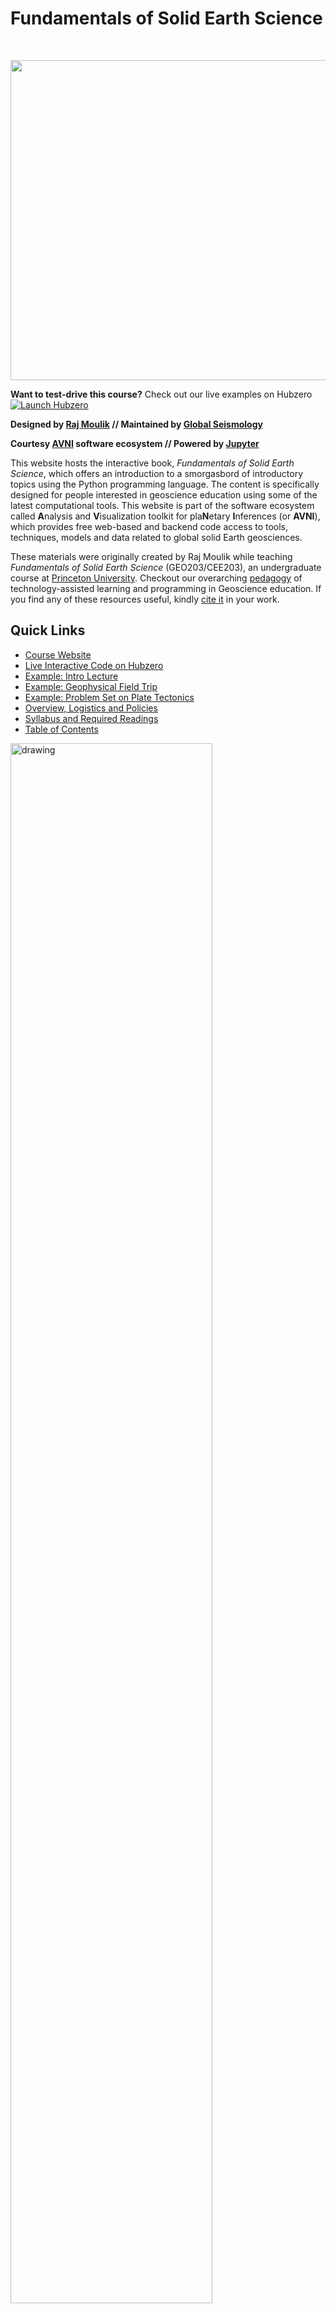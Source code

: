 # Fundamentals of Solid Earth Science
<br>

[<img
src="http://avni.globalseismology.org/stable/_static/logos/logo_avni_color_withname.png"
width="512">](https://portal.globalseismology.org/courses/solid-earth-fundamentals)


**Want to test-drive this course?** Check out our live examples on Hubzero [![Launch Hubzero](https://img.shields.io/badge/Launch-Hubzero-yellow?logo=hotelsdotcom&logoColor=white)](https://geodynamics.org/tools/solidearth)


**Designed by [Raj Moulik](https://rajmoulik.com) // Maintained by [Global Seismology](https://globalseismology.org)**

**Courtesy [AVNI](http://avni.globalseismology.org) software ecosystem // Powered by [Jupyter](https://jupyter.org)**  

This website hosts the interactive book, *Fundamentals of Solid Earth Science*, which offers an introduction to a smorgasbord of introductory topics using the Python programming language. The content is specifically designed for people interested in geoscience education using some of the latest computational tools. This website is part of the software ecosystem called **A**nalysis and **V**isualization toolkit for pla**N**etary **I**nferences (or **AVNI**), which provides free web-based and backend code access to tools, techniques, models and data related to global solid Earth geosciences.

These materials were originally created by Raj Moulik while teaching *Fundamentals of Solid Earth Science* (GEO203/CEE203), an undergraduate course at [Princeton University](https://princeton.edu). Checkout our overarching [pedagogy](#Summary-of-the-Pedagogy) of technology-assisted learning and programming in Geoscience education. If you find any of these resources useful, kindly [cite it](#Suggested-Citation) in your work.

## Quick Links  
- [Course Website](https://portal.globalseismology.org/courses/solid-earth-fundamentals)
- [Live Interactive Code on Hubzero](https://geodynamics.org/tools/solidearth)
- [Example: Intro Lecture](https://portal.globalseismology.org/courses/solid-earth-fundamentals/current/Lectures/Lecture1_2022_CourseOverview_Earth-as-a-natural-system.html)
- [Example: Geophysical Field Trip](bin/Field_Trip_Geophysics/Field_Geophysics.ipynb)
- [Example: Problem Set on Plate Tectonics](bin/PS_Plate_Tectonics/Plate_Tectonics.ipynb)
- [Overview, Logistics and Policies](bin/Overview-Logistics-Policies.ipynb)
- [Syllabus and Required Readings](bin/docs/Admin/Syllabus_Readings.ipynb)
- [Table of Contents](#Table-of-Contents)

<img src="bin/images/Field_Trip_Geophysics.png" alt="drawing" width="80%"/>

*Students use their smartphones with hockey sticks and a wooden dump truck to find and characterize a magnetic dike (Oct, 2022). See Teachable Moments on Data and Signal Processing in [this notebook](bin/Field_Trip_Geophysics/Field_Geophysics.ipynb).*

## What is Solid Earth Science? 

This book provides a quantitative introduction to the geosciences, focusing on the *physical*, *chemical*, and *biological* processes that created and continually influence the habitable conditions on our planet. Earth’s biosphere, atmosphere, ocean, cryosphere, surface & interior form a coupled system, interacting through processes that operate over a wide range of spatial & temporal scales. Various physical, chemical & biological processes, such as meteorite impacts, glaciation & erosion, erase the geological memory of Earth’s outermost layers. The solid interior, in contrast, harbors the long-term memory of transformations that shape our planet. These include accretion & the evolution of the crust, mantle & core through differentiation, plate tectonics, climate change & anthropogenic forcing. Human interactions with the solid interior include extraction of natural resources and engineering to mitigate the effects of environmental risks and disasters. We will end with the evolution of life and climate, long-term transformations that are either recorded by or have feedbacks with the solid Earth.

**Learn to tackle the 'Big Questions'...**

<img src="bin/docs/Big_Questions.png" alt="drawing" width="40%"/> <img src="bin/docs/Pedagogy.png" alt="drawing" width="40%"/>


**Interactive Code <i class="fa fa-rocket" aria-hidden="true"></i>**  

You will learn how to modify and leverage our Python code to solve real-world problems. The course **does not require prior programming experience**. By the end of it, you would have seen the power of learning this new language of modern computing!

<img src="bin/docs/Course_Toolkit.png" alt="drawing" width="40%"/>

This book's pages contain Python code that can be opened and run in a web browser without any prior installation or configuration. Click the launch button <i class="fa fa-rocket" aria-hidden="true"></i> in the top right corner of any page to open and play with the code. See [How To Interact With This Book](bin/How-To-Interact-With-This-Book.ipynb) for more information.

## Summary of the Pedagogy

Geoscience departments are responsible for educating young minds about vital issues like natural resources, climate change, earthquakes, and other natural hazards. The core idea of a geoscience course is to use our planet as the key component for elucidating the universal crosscutting scientific concepts such as those of energy & matter. Along the way, more advanced topics such as planetary thermodynamics, structural geology, petrology, and sedimentology, are introduced. In *Fundamentals of Solid Earth Science*, we adopted a quantitative and computational way of learning these geoscience concepts through Python programming and Jupyter Notebooks. Programming tools were utilized in interactive components and computational workflows during all three components of the course - *lectures*, *field trips* and *problem sets*. During *lectures*, several interactive components were used – *Who am I?* or *Mine me*, *blackboard*, and *classroom activity*. For example, a *classroom activity* involved a tactile or programming demonstration, such as on fault mechanics and pore pressures. *Field trips* introduced the entire cycle of design, acquisition, processing, modeling and interpretation of data. For example, on a geophysical *field trip* along the Delaware-Raritan Canal, students tied their smartphones to ice hockey sticks and a wooden dump truck to find and characterize a magnetic dike. Students were exposed to concepts in data science and signal processing, such as the procedure of stacking to amplify the signal of a magnetic anomaly. A geological *field trip* in New Jersey was coupled with an industrial site visit to GeoExchange boring wells; data from both were analyzed to explore the geologically informed efficacy of the engineering design. A *problem set* extended classical geological concepts of identifying the clast size distribution and mineral identification for rock classification using image processing and cluster analysis in Python. These activities allowed students to see the practical application of a programming approach and learning within a group promoted teamwork and individual progress. Several students had no prior programming experience but learnt about its utility as they modified our codes and learnt from tutorials to answer the problem sets. Technology-assisted learning tools are critical for improving retention of geoscience concepts through interactive components, for introducing computational workflows through programming, and for improving accessibility to education worldwide, especially during unforeseen situations like a pandemic.

## What Students Had to Say

*These comments have not been edited although only a selection appears.*

- "Amazing class, extremely interesting"
- "If you're interested in GEO, take this course. The problem sets were not something to brush off but were very engaging and extremely interesting."
- "Problem sets and field trips are very well designed"
- "The readings were great and the visuals were very interesting"
- "Moulik is great and I really liked him. He did go through a lot of content in the semester, and he is an expert on a lot of it, and it was really cool to be able to hear about the seismic stuff that he actually researches."

## Suggested Citation

To cite specific version numbers of the course software, you can use the DOIs
provided by [Zenodo](https://doi.org/10.5281/zenodo.7876675).
Additionally, we ask that when citing this course package, you cite
both the course website and the canonical journal article reference 
        
> Moulik, P. (2023), AVNI: Web-based Model Prototyping and Data Analysis Workflows for Planetary Inferences. *Geochemistry, Geophysics, Geosystems*, in prep.

> Moulik, P. (2022), AVNI Course: Fundamentals of Solid Earth Science, [https://portal.globalseismology.org/courses/solid-earth-fundamentals](https://portal.globalseismology.org/courses/solid-earth-fundamentals)

## License 

[![License: GPL
v3](https://img.shields.io/badge/License-GPLv3-blue.svg)](LICENSE)

This software is published under the GNU GPL v3 license - see the
[LICENSE](LICENSE) file for details. Please write to
**avni@globalseismology.org** or see our
[FAQs](http://avni.globalseismology.org/stable/overview/faq.html) for additional
clarifications. 

## Acknowledgements  

A project like this one is a culmination of feedback and input from several excellent colleagues and organizations. Some of them are listed in the [Acknowledgements](bin/Acknowledgements.ipynb). 

## Feedback 

This is an evolving document so please send [Raj Moulik](mailto:moulik@princeton.edu?cc=moulik@caa.columbia.edu) or the [AVNI Administrators](mailto:avni@globalseismology.org) any constructive feedback or suggestions. 

## Table of Contents

- **The Course**
  - [Course Overview, Logistics & Policies](bin/Overview-Logistics-Policies.ipynb)
  - [Acknowledgements](bin/Acknowledgements.ipynb)
  - [Syllabus & Readings](bin/docs/Admin/Syllabus_Readings.ipynb)
- **How To**
  - [Interact With This Book](bin/How-To-Interact-With-This-Book.ipynb)
  - [Restricted Content](bin/Restricted-Content.ipynb)
- **Field Trips**
  - [(A) Central Park & American Museum of Natural History](bin/Field_Trip_AMNH/Field_Trip_AMNH_worksheet.ipynb)
  - [(B) Geophysical Field Survey](bin/Field_Trip_Geophysics/Field_Geophysics.ipynb)
  - [(C) GeoExchange Site Visit & Geology Field Trip](bin/Field_Trip_Local_Geology/GeoExchange_and_Field_Trip.ipynb)
- **Problem Sets**
  - [(i) Plate Tectonics](bin/PS_Plate_Tectonics/Plate_Tectonics.ipynb)
  - [(ii) Pressure, Plate Motion & Quake Magnitude](bin/PS_Pressure_Plate_Motion_Quake_Magnitude/Pressure_Plate_Motion_Quake_Magnitude.ipynb)
  - [(iii) Minerals](bin/PS_Minerals/Minerals.ipynb)
  - [(iv) Rocks](bin/PS_Rocks/Rocks.ipynb)
  - [(v) Relative & Absolute Dating](bin/PS_Relative_Absolute_Dating/Dating.ipynb)
  - [(vi) Seismology & Isostasy](bin/PS_Seismology_Isostasy/Seismology_Isostasy.ipynb)
  - [(vii) Climate](bin/PS_Climate/Climate.ipynb)
  - [(viii) Human Interactions](bin/PS_Human_Interactions/Human_Interactions.ipynb)
- **Lectures**
  - [(1) Course Overview - Earth as a Natural System](https://portal.globalseismology.org/courses/solid-earth-fundamentals/current/Lectures/Lecture1_2022_CourseOverview_Earth-as-a-natural-system.html)
  - [(2) Stellar Formation & Nucleosynthesis](https://portal.globalseismology.org/courses/solid-earth-fundamentals/current/Lectures/Lecture2_2022_Stellar-formation-and-nucleosynthesis.html)
  - [(3) Comparative Planetology](https://portal.globalseismology.org/courses/solid-earth-fundamentals/current/Lectures/Lecture3_2022_Comparative_Planetology.html)
  - [(4) Plate Tectonics - The Evidence](https://portal.globalseismology.org/courses/solid-earth-fundamentals/current/Lectures/Lecture4_2022_Plate-Tectonics-the-Evidence.html)
  - [(5) Plate Tectonics - The Theory](https://portal.globalseismology.org/courses/solid-earth-fundamentals/current/Lectures/Lecture5_2022_Plate-Tectonics-the-Theory.html)
  - [(6) Phenomenology of Natural Disasters](https://portal.globalseismology.org/courses/solid-earth-fundamentals/current/Lectures/Lecture6_2022_Phenomenology-of-Natural-Disasters.html)
  - [(7) Minerals](https://portal.globalseismology.org/courses/solid-earth-fundamentals/current/Lectures/Lecture7_Minerals.html)
  - [(8) The Rock Cycle I - Introduction to Igneous Rocks](https://portal.globalseismology.org/courses/solid-earth-fundamentals/current/Lectures/Lecture8_TheRockCycleI-Intro-IgneousRocks.html)
  - [(9) The Rock Cycle II - Composition & Phase Diagrams](https://portal.globalseismology.org/courses/solid-earth-fundamentals/current/Lectures/Lecture9_TheRockCycleII-Composition-and-Phase-Diagrams.html)
  - [(10) The Rock Cycle III - Metamorphic & Sedimentary Rocks](https://portal.globalseismology.org/courses/solid-earth-fundamentals/current/Lectures/Lecture10_TheRockCycleIII-Metamorphic-SedimentaryRocks.html)
  - [(11) Radiogenic Isotopes & Absolute Dating](https://portal.globalseismology.org/courses/solid-earth-fundamentals/current/Lectures/Lecture11_Radiogenic-isotopes-and-absolute-dating.html)
  - [(12) Isostasy & Topography](https://portal.globalseismology.org/courses/solid-earth-fundamentals/current/Lectures/Lecture12_Isostasy-and-Earth-Topography.html)
  - [(13) Stress, Strain & Deformation](https://portal.globalseismology.org/courses/solid-earth-fundamentals/current/Lectures/Lecture13_2022_Stress_Strain_and_Deformation.html)
  - [(14) Constitutive Relations & Viscoelasticity](https://portal.globalseismology.org/courses/solid-earth-fundamentals/current/Lectures/Lecture14_2022_Constitutive_Relations_and_Viscoelasticity.html)
  - [(15) Brittle Rheology & Fault Mechanics](https://portal.globalseismology.org/courses/solid-earth-fundamentals/current/Lectures/Lecture15_2022_Brittle_Rheology_and_Fault_Mechanics.html)
  - [(16) Flow Laws & Deformation Signatures](https://portal.globalseismology.org/courses/solid-earth-fundamentals/current/Lectures/Lecture16_2022_Flow_Laws_and_Deformation_Signatures.html)
  - [(17) Basics of Seismology](https://portal.globalseismology.org/courses/solid-earth-fundamentals/current/Lectures/Lecture17_2022_Basics_of_Seismology.html)
  - [(18) Seismology & Radial Structure](https://portal.globalseismology.org/courses/solid-earth-fundamentals/current/Lectures/Lecture18_2022_Seismology_and_Radial_Structure.html)
  - [(19) 3D Structure of the Earth](https://portal.globalseismology.org/courses/solid-earth-fundamentals/current/Lectures/Lecture19_2022_Structure_of_the_Earth.html)
  - [(20) Risks & Disasters](https://portal.globalseismology.org/courses/solid-earth-fundamentals/current/Lectures/Lecture20_2022_Risks_and_Disasters.ipynb)
  - [(21) Long Term Natural Climate System](https://portal.globalseismology.org/courses/solid-earth-fundamentals/current/Lectures/Lecture21_2022_Long_Term_Natural_Climate_System.html)
  - [(22) Human Interactions with Climate & Natural Resources](https://portal.globalseismology.org/courses/solid-earth-fundamentals/current/Lectures/Lecture22_2022_Human_Interactions_Climate_and_Resources.html)
- **Tutorials**
  - [(a) Markdown](bin/PS_Setup/00_Markdown/markdown_tutorial.ipynb)
  - [(b) Command Line](bin/PS_Setup/01_Command_Line/command_line_tutorial.ipynb)
  - [(c) Basics of Numpy](bin/PS_Setup/02_Intro_Python/1_Basic_Numpy.ipynb)
  - [(d) Basics of Plotting](bin/PS_Setup/02_Intro_Python/2_Basic_Plotting.ipynb)
  - [(e) Some Python Libraries](bin/PS_Setup/03_Basic_Libraries/Basic_Libraries.ipynb)
- **Reading Quizzes**
  - [(i) Stellar Formation & Comparative Planetology](https://portal.globalseismology.org/courses/solid-earth-fundamentals/current/Reading_Quizzes/Quiz_Stellar_Formation_and_Comparative_Planetology.html)
  - [(ii) Plate Tectonics](https://portal.globalseismology.org/courses/solid-earth-fundamentals/current/Reading_Quizzes/Quiz_Plate_Tectonics.html)
  - [(iii) Minerals](https://portal.globalseismology.org/courses/solid-earth-fundamentals/current/Reading_Quizzes/Quiz_Minerals.html)
  - [(iv) Rocks](https://portal.globalseismology.org/courses/solid-earth-fundamentals/current/Reading_Quizzes/Quiz_Rocks.html)
  - [(v) Dating](https://portal.globalseismology.org/courses/solid-earth-fundamentals/current/Reading_Quizzes/Quiz_Dating.html)
  - [(vi) Rheology & Deformation](https://portal.globalseismology.org/courses/solid-earth-fundamentals/current/Reading_Quizzes/Quiz_Rheology_and_Deformation.html)
  - [(vii) Seismology](https://portal.globalseismology.org/courses/solid-earth-fundamentals/current/Reading_Quizzes/Quiz_Seismology.html)
  - [(viii) Climate & Natural Resources](https://portal.globalseismology.org/courses/solid-earth-fundamentals/current/Reading_Quizzes/Quiz_Climate_Resources.html)